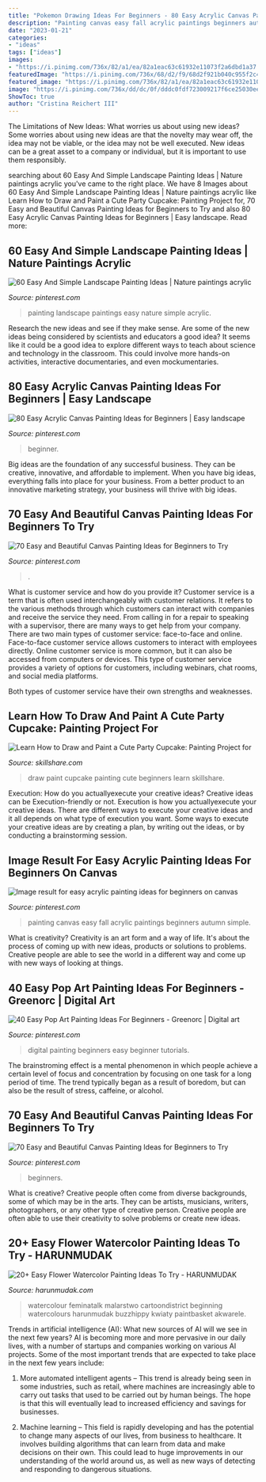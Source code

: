 ```yaml
---
title: "Pokemon Drawing Ideas For Beginners - 80 Easy Acrylic Canvas Painting Ideas For Beginners"
description: "Painting canvas easy fall acrylic paintings beginners autumn simple"
date: "2023-01-21"
categories:
- "ideas"
tags: ["ideas"]
images:
- "https://i.pinimg.com/736x/82/a1/ea/82a1eac63c61932e11073f2a6dbd1a37.jpg"
featuredImage: "https://i.pinimg.com/736x/68/d2/f9/68d2f921b040c955f2c47c91aa1a9fb5.jpg"
featured_image: "https://i.pinimg.com/736x/82/a1/ea/82a1eac63c61932e11073f2a6dbd1a37.jpg"
image: "https://i.pinimg.com/736x/dd/dc/0f/dddc0fdf723009217f6ce25030ee29d7.jpg"
ShowToc: true
author: "Cristina Reichert III"
---
```



The Limitations of New Ideas: What worries us about using new ideas?
Some worries about using new ideas are that the novelty may wear off, the idea may not be viable, or the idea may not be well executed. New ideas can be a great asset to a company or individual, but it is important to use them responsibly.

	

		
searching about 60 Easy And Simple Landscape Painting Ideas | Nature paintings acrylic you've came to the right place. We have 8 Images about 60 Easy And Simple Landscape Painting Ideas | Nature paintings acrylic like Learn How to Draw and Paint a Cute Party Cupcake: Painting Project for, 70 Easy and Beautiful Canvas Painting Ideas for Beginners to Try and also 80 Easy Acrylic Canvas Painting Ideas for Beginners | Easy landscape. Read more:
		
    
## 60 Easy And Simple Landscape Painting Ideas | Nature Paintings Acrylic

<img loading=lazy src="https://i.pinimg.com/736x/dd/dc/0f/dddc0fdf723009217f6ce25030ee29d7.jpg" onerror="this.onerror=null;this.src='https://tse1.mm.bing.net/th?id=OIP.yPDfVh0kDsNWCcDAX-966AHaJT&amp;pid=15.1';" alt="60 Easy And Simple Landscape Painting Ideas | Nature paintings acrylic">

_Source: pinterest.com_

>painting landscape paintings easy nature simple acrylic. 

	

Research the new ideas and see if they make sense.
Are some of the new ideas being considered by scientists and educators a good idea? It seems like it could be a good idea to explore different ways to teach about science and technology in the classroom. This could involve more hands-on activities, interactive documentaries, and even mockumentaries.

    
## 80 Easy Acrylic Canvas Painting Ideas For Beginners | Easy Landscape

<img loading=lazy src="https://i.pinimg.com/736x/54/56/92/54569228d0401db0b1e2f3325374d420.jpg" onerror="this.onerror=null;this.src='https://tse2.mm.bing.net/th?id=OIP.ZVV-akpW4J8e69U00jbcTAHaLH&amp;pid=15.1';" alt="80 Easy Acrylic Canvas Painting Ideas for Beginners | Easy landscape">

_Source: pinterest.com_

>beginner. 

	

Big ideas are the foundation of any successful business. They can be creative, innovative, and affordable to implement. When you have big ideas, everything falls into place for your business. From a better product to an innovative marketing strategy, your business will thrive with big ideas.

    
## 70 Easy And Beautiful Canvas Painting Ideas For Beginners To Try

<img loading=lazy src="https://i.pinimg.com/736x/e8/b9/12/e8b912c8b287dcdf2616499d53f4d5a3.jpg" onerror="this.onerror=null;this.src='https://tse3.mm.bing.net/th?id=OIP.h1mic6maUHLm1A27LVlnxwHaLz&amp;pid=15.1';" alt="70 Easy and Beautiful Canvas Painting Ideas for Beginners to Try">

_Source: pinterest.com_

>. 

	

What is customer service and how do you provide it?
Customer service is a term that is often used interchangeably with customer relations. It refers to the various methods through which customers can interact with companies and receive the service they need. From calling in for a repair to speaking with a supervisor, there are many ways to get help from your company.
There are two main types of customer service: face-to-face and online. Face-to-face customer service allows customers to interact with employees directly. Online customer service is more common, but it can also be accessed from computers or devices. This type of customer service provides a variety of options for customers, including webinars, chat rooms, and social media platforms.

Both types of customer service have their own strengths and weaknesses.

    
## Learn How To Draw And Paint A Cute Party Cupcake: Painting Project For

<img loading=lazy src="https://static.skillshare.com/uploads/video/thumbnails/94ac9a076b31af8518c118c5039cbf62/original" onerror="this.onerror=null;this.src='https://tse4.mm.bing.net/th?id=OIP.Ti0Br4ZBWz3VFyPDfYLU6AHaGH&amp;pid=15.1';" alt="Learn How to Draw and Paint a Cute Party Cupcake: Painting Project for">

_Source: skillshare.com_

>draw paint cupcake painting cute beginners learn skillshare. 

	

Execution: How do you actuallyexecute your creative ideas?
Creative ideas can be Execution-friendly or not. Execution is how you actuallyexecute your creative ideas. There are different ways to execute your creative ideas and it all depends on what type of execution you want. Some ways to execute your creative ideas are by creating a plan, by writing out the ideas, or by conducting a brainstorming session.

    
## Image Result For Easy Acrylic Painting Ideas For Beginners On Canvas

<img loading=lazy src="https://i.pinimg.com/736x/82/a1/ea/82a1eac63c61932e11073f2a6dbd1a37.jpg" onerror="this.onerror=null;this.src='https://tse1.mm.bing.net/th?id=OIP.zh0w36b4GHFBcqt6D7n28QHaKQ&amp;pid=15.1';" alt="Image result for easy acrylic painting ideas for beginners on canvas">

_Source: pinterest.com_

>painting canvas easy fall acrylic paintings beginners autumn simple. 

	

What is creativity?
Creativity is an art form and a way of life. It's about the process of coming up with new ideas, products or solutions to problems. Creative people are able to see the world in a different way and come up with new ways of looking at things.

    
## 40 Easy Pop Art Painting Ideas For Beginners - Greenorc | Digital Art

<img loading=lazy src="https://i.pinimg.com/736x/7e/f1/3a/7ef13ae523d7d8edd5f8880751106a4d.jpg" onerror="this.onerror=null;this.src='https://tse1.mm.bing.net/th?id=OIP.T58j_dKbZU8Qt0GftxFBBQHaNN&amp;pid=15.1';" alt="40 Easy Pop Art Painting Ideas For Beginners - Greenorc | Digital art">

_Source: pinterest.com_

>digital painting beginners easy beginner tutorials. 

	

The brainstroming effect is a mental phenomenon in which people achieve a certain level of focus and concentration by focusing on one task for a long period of time. The trend typically began as a result of boredom, but can also be the result of stress, caffeine, or alcohol.

    
## 70 Easy And Beautiful Canvas Painting Ideas For Beginners To Try

<img loading=lazy src="https://i.pinimg.com/736x/68/d2/f9/68d2f921b040c955f2c47c91aa1a9fb5.jpg" onerror="this.onerror=null;this.src='https://tse4.mm.bing.net/th?id=OIP._hx8f5i5RVNfXoJ-YWOp7AHaJ4&amp;pid=15.1';" alt="70 Easy and Beautiful Canvas Painting Ideas for Beginners to Try">

_Source: pinterest.com_

>beginners. 

	

What is creative?
Creative people often come from diverse backgrounds, some of which may be in the arts. They can be artists, musicians, writers, photographers, or any other type of creative person. Creative people are often able to use their creativity to solve problems or create new ideas.

    
## 20+ Easy Flower Watercolor Painting Ideas To Try - HARUNMUDAK

<img loading=lazy src="https://www.harunmudak.com/wp-content/uploads/2020/04/Flower-Watercolor-Painting-Ideas-To-Try-11.jpg" onerror="this.onerror=null;this.src='https://tse2.mm.bing.net/th?id=OIP.oedxgxZ3MJGRqDf_KJiTZQHaMR&amp;pid=15.1';" alt="20+ Easy Flower Watercolor Painting Ideas To Try - HARUNMUDAK">

_Source: harunmudak.com_

>watercolour feminatalk malarstwo cartoondistrict beginning watercolours harunmudak buzzhippy kwiaty paintbasket akwarele. 

	

Trends in artificial intelligence (AI): What new sources of AI will we see in the next few years?
AI is becoming more and more pervasive in our daily lives, with a number of startups and companies working on various AI projects. Some of the most important trends that are expected to take place in the next few years include:
1. More automated intelligent agents – This trend is already being seen in some industries, such as retail, where machines are increasingly able to carry out tasks that used to be carried out by human beings. The hope is that this will eventually lead to increased efficiency and savings for businesses.

2. Machine learning – This field is rapidly developing and has the potential to change many aspects of our lives, from business to healthcare. It involves building algorithms that can learn from data and make decisions on their own. This could lead to huge improvements in our understanding of the world around us, as well as new ways of detecting and responding to dangerous situations.

